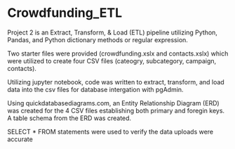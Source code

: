 # Crowdfunding_ETL

Project 2 is an Extract, Transform, & Load (ETL) pipeline utilizing Python, Pandas, and Python dictionary methods or regular expression. 

Two starter files were provided (crowdfunding.xslx and contacts.xslx) which were utilized to create four CSV files (cateogry, subcategory, campaign, contacts).

Utilizing jupyter notebook, code was written to extract, transform, and load data into the csv files for database intergation with pgAdmin. 

Using quickdatabasediagrams.com, an Entity Relationship Diagram (ERD) was created for the 4 CSV files establishing both primary and foregin keys. A table schema from the ERD was created. 

SELECT * FROM statements were used to verify the data uploads were accurate